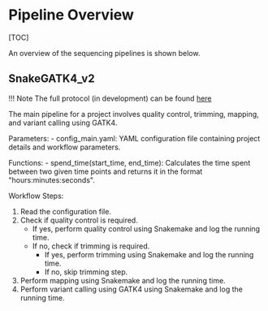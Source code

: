 # Pipeline Overview

[TOC]

An overview of the sequencing pipelines is shown below. 

## SnakeGATK4_v2

!!! Note
	The full protocol (in development) can be found [here](https://github.com/parisodlab/snakeGATK4_v2/blob/main/README.md)

The main pipeline for a project involves quality control, trimming, mapping, and variant calling using GATK4.

Parameters:
    - config_main.yaml: YAML configuration file containing project details and workflow parameters.
    
Functions:
    - spend_time(start_time, end_time): Calculates the time spent between two given time points and returns it in the format "hours:minutes:seconds".

Workflow Steps:
1. Read the configuration file.
2. Check if quality control is required.
    - If yes, perform quality control using Snakemake and log the running time.
    - If no, check if trimming is required.
        - If yes, perform trimming using Snakemake and log the running time.
        - If no, skip trimming step.
3. Perform mapping using Snakemake and log the running time.
4. Perform variant calling using GATK4 using Snakemake and log the running time.

